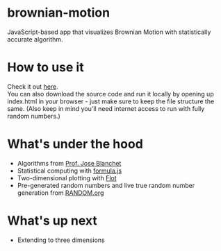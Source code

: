 brownian-motion
===============

JavaScript-based app that visualizes Brownian Motion with statistically accurate algorithm. <br>

<h1>How to use it</h1>
Check it out <a href="http://www.columbia.edu/~kjh2141/brownian-motion">here</a>.<br>
You can also download the source code and run it locally by opening up index.html in your browser - just make sure to keep the file structure the same.
(Also keep in mind you'll need internet access to run with fully random numbers.)

<h1>What's under the hood</h1>
<ul>
  <li>Algorithms from <a href="http://www.columbia.edu/~jb2814/">Prof. Jose Blanchet</a></li>
  <li>Statistical computing with <a href="http://stoic.com/formula/">formula.js</a></li>
  <li>Two-dimensional plotting with <a href="http://www.flotcharts.org/">Flot</a></li>
  <li>Pre-generated random numbers and live true random number generation from <a href="http://www.random.org">RANDOM.org</a></li>
</ul>

<h1>What's up next</h1>
<ul>
  <li>Extending to three dimensions</li>
</ul>
